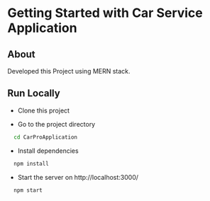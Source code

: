 
# Getting Started with Car Service Application

## About

Developed this Project using MERN stack. </br>

## Run Locally

- Clone this project

- Go to the project directory

```bash
  cd CarProApplication
```

- Install dependencies

```bash
  npm install
```

- Start the server on http://localhost:3000/

```bash
  npm start
```

<br />
